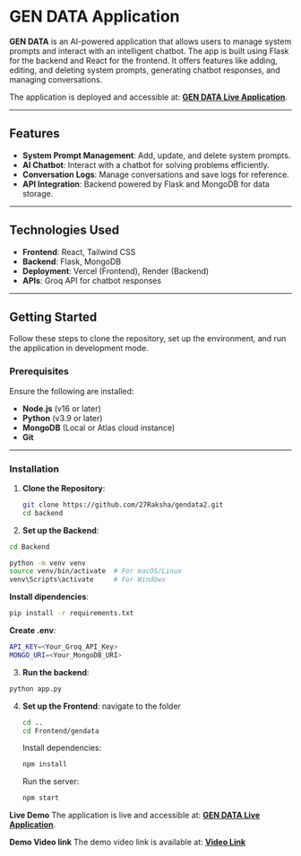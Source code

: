 # GEN DATA Application

**GEN DATA** is an AI-powered application that allows users to manage system prompts and interact with an intelligent chatbot. The app is built using Flask for the backend and React for the frontend. It offers features like adding, editing, and deleting system prompts, generating chatbot responses, and managing conversations.

The application is deployed and accessible at: **[GEN DATA Live Application](https://gendata-rouge.vercel.app/)**.

---

## Features

- **System Prompt Management**: Add, update, and delete system prompts.
- **AI Chatbot**: Interact with a chatbot for solving problems efficiently.
- **Conversation Logs**: Manage conversations and save logs for reference.
- **API Integration**: Backend powered by Flask and MongoDB for data storage.

---

## Technologies Used

- **Frontend**: React, Tailwind CSS
- **Backend**: Flask, MongoDB
- **Deployment**: Vercel (Frontend), Render (Backend)
- **APIs**: Groq API for chatbot responses

---

## Getting Started

Follow these steps to clone the repository, set up the environment, and run the application in development mode.

### Prerequisites

Ensure the following are installed:
- **Node.js** (v16 or later)
- **Python** (v3.9 or later)
- **MongoDB** (Local or Atlas cloud instance)
- **Git**

---

### Installation

1. **Clone the Repository**:
   ```bash
   git clone https://github.com/27Raksha/gendata2.git
   cd backend
   ```
2. **Set up the Backend**:
  ```bash
  cd Backend
  ```
``` bash
python -m venv venv
source venv/bin/activate  # For macOS/Linux
venv\Scripts\activate     # For Windows
```
**Install dipendencies**:
```bash
pip install -r requirements.txt
```
**Create .env**:
```bash
API_KEY=<Your_Groq_API_Key>
MONGO_URI=<Your_MongoDB_URI>

```
3. **Run the backend**:
```bash
python app.py
```
4. **Set up the Frontend**:
   navigate to the folder
   ```bash
   cd ..
   cd Frontend/gendata
   ```
   Install dependencies:
   ```bash
   npm install
   ```
   Run the server:
   ```bash
   npm start
   ```
**Live Demo**
The application is live and accessible at: **[GEN DATA Live Application](https://gendata-rouge.vercel.app/)**.

**Demo Video link**
The demo video link is available at: **[Video Link](https://drive.google.com/file/d/10odEKyOCUyq8RmLnnfHd63GDk7wchWqq/view?usp=sharing)**

